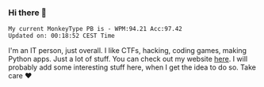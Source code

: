 ### Hi there 👋
<!-- PB START -->
```
My current MonkeyType PB is - WPM:94.21 Acc:97.42
Updated on: 00:18:52 CEST Time
```
<!-- PB END -->
I'm an IT person, just overall. I like CTFs, hacking, coding games, making Python apps. Just a lot of stuff.
You can check out my website [here](https://skill3472.github.io/).
I will probably add some interesting stuff here, when I get the idea to do so. Take care ❤️
